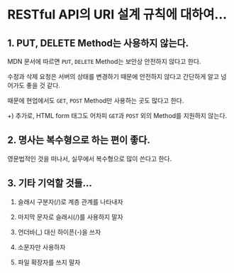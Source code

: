 # RESTful API의 URI 설계 규칙에 대하여...

## 1. PUT, DELETE Method는 사용하지 않는다.

MDN 문서에 따르면 `PUT`, `DELETE` Method는 보안상 안전하지 않다고 한다.

수정과 삭제 요청은 서버의 상태를 변경하기 때문에 안전하지 않다고 간단하게 알고 넘어가도 좋을 것 같다.

때문에 현업에서도 `GET`, `POST` Method만 사용하는 곳도 많다고 한다.

+) 추가로, HTML form 태그도 어차피 `GET`과 `POST` 외의 Method를 지원하지 않는다.



## 2. 명사는 복수형으로 하는 편이 좋다.

영문법적인 것을 떠나서, 실무에서 복수형으로 많이 쓴다고 한다.



## 3. 기타 기억할 것들...

1. 슬래시 구분자(/)로 계층 관계를 나타내자

2. 마지막 문자로 슬래시(/)를 사용하지 말자

3. 언더바(\_) 대신 하이픈(-)을 쓰자

4. 소문자만 사용하자

5. 파일 확장자를 쓰지 말자


